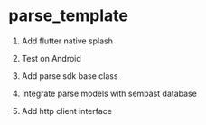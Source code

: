 # parse_template

<!-- TODO -->
1) Add flutter native splash
2) Test on Android

3) Add parse sdk base class

4) Integrate parse models with sembast database

5) Add http client interface
